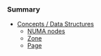 ### Summary

* [Concepts / Data Structures](DataStructures/README.md)
    * [NUMA nodes](DataStructures/numa_node.md)
    * [Zone](DataStructures/zone.md)
    * [Page](DataStructures/page.md)
